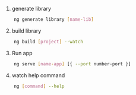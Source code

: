 1. generate library
```sh
    ng generate library [name-lib]
```
2. build library
```sh
    ng build [project] --watch
```
3. Run app
```sh
    ng serve [name-app] [{ --port number-port }]  
```
4. watch help command
```sh
    ng [command] --help
```
